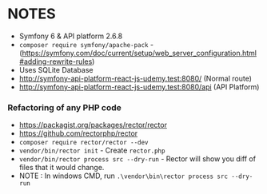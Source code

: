 # NOTES

- Symfony 6 & API platform 2.6.8
- `composer require symfony/apache-pack` - (https://symfony.com/doc/current/setup/web_server_configuration.html#adding-rewrite-rules)
- Uses SQLite Database
- http://symfony-api-platform-react-js-udemy.test:8080/ (Normal route)
- http://symfony-api-platform-react-js-udemy.test:8080/api (API Platform)

### Refactoring of any PHP code

- https://packagist.org/packages/rector/rector
- https://github.com/rectorphp/rector
- `composer require rector/rector --dev`
- `vendor/bin/rector init` - Create `rector.php`
- `vendor/bin/rector process src --dry-run` - Rector will show you diff of files that it would change.
- NOTE : In windows CMD, run `.\vendor\bin\rector process src --dry-run`